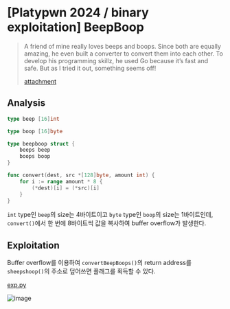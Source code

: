 # [Platypwn 2024 / binary exploitation] BeepBoop

> A friend of mine really loves beeps and boops. Since both are equally amazing, he even built a converter to convert them into each other. To develop his programming skillz, he used Go because it’s fast and safe. But as I tried it out, something seems off!
>
> [attachment](./attachment)

## Analysis

```go
type beep [16]int

type boop [16]byte

type beepboop struct {
	beeps beep
	boops boop
}
```

```go
func convert(dest, src *[128]byte, amount int) {
	for i := range amount * 8 {
		(*dest)[i] = (*src)[i]
	}
}
```

`int` type인 `beep`의 size는 4바이트이고 `byte` type인 `boop`의 size는 1바이트인데, `convert()`에서 한 번에 8바이트씩 값을 복사하여 buffer overflow가 발생한다.

## Exploitation

Buffer overflow를 이용하여 `convertBeepBoops()`의 return address를 `sheepshoop()`의 주소로 덮어쓰면 플래그를 획득할 수 있다.

[exp.py](./exp.py)

![image](https://github.com/user-attachments/assets/6f448579-162b-420c-9ad4-2ca430f5a0b3)
